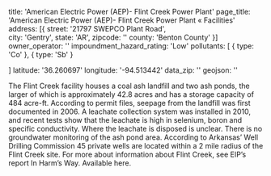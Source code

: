 title: 'American Electric Power (AEP)- Flint Creek Power Plant'
page_title: 'American Electric Power (AEP)- Flint Creek Power Plant  « Facilities'
address: [{
  street: '21797 SWEPCO Plant Road',  
  city: 'Gentry',
  state: 'AR',
  zipcode: ''
  county: 'Benton County'
}]
owner_operator: ''
impoundment_hazard_rating: 'Low'
pollutants: [
     {
       type: 'Co'
     },
    {
     type: 'Sb'
    }
  
]
latitude: '36.260697'
longitude: '-94.513442'
data_zip: ''
geojson: ''

The Flint Creek facility houses a coal ash landfill and two ash ponds, the larger of which is approximately 42.8 acres and has a storage capacity of 484 acre-ft. According to permit files, seepage from the landfill was first documented in 2006. A leachate collection system was installed in 2010, and recent tests show that the leachate is high in selenium, boron and specific conductivity. Where the leachate is disposed is unclear. There is no groundwater monitoring of the ash pond area. According to Arkansas’ Well Drilling Commission 45 private wells are located within a 2 mile radius of the Flint Creek site.  For more about information about Flint Creek, see EIP’s report In Harm’s Way. Available here.
